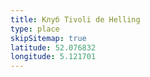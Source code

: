 ```yaml
---
title: Клуб Tivoli de Helling
type: place
skipSitemap: true
latitude: 52.076832
longitude: 5.121701
---
```

